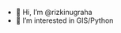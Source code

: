 - 👋 Hi, I’m @rizkinugraha
- 👀 I’m interested in GIS/Python

<!---
rizkinugraha/rizkinugraha is a ✨ special ✨ repository because its `README.md` (this file) appears on your GitHub profile.
You can click the Preview link to take a look at your changes.
--->
